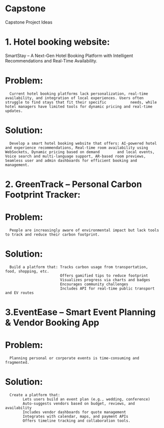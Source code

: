 # Capstone
Capstone Project Ideas

# 1. Hotel booking website:
  SmartStay – A Next-Gen Hotel Booking Platform with Intelligent Recommendations and Real-Time Availability.
  
  # Problem:
      Current hotel booking platforms lack personalization, real-time availability, and integration of local experiences. Users often struggle to find stays that fit their specific           needs, while hotel managers have limited tools for dynamic pricing and real-time updates.

  # Solution: 
      Develop a smart hotel booking website that offers: AI-powered hotel and experience recommendations, Real-time room availability using WebSockets, Dynamic pricing based on demand        and local events, Voice search and multi-language support, AR-based room previews, Seamless user and admin dashboards for efficient booking and management.

# 2. GreenTrack – Personal Carbon Footprint Tracker:
  # Problem:
      People are increasingly aware of environmental impact but lack tools to track and reduce their carbon footprint.

  # Solution:
      Build a platform that: Tracks carbon usage from transportation, food, shopping, etc.
                             Offers gamified tips to reduce footprint
                             Visualizes progress via charts and badges
                             Encourages community challenges
                             Includes API for real-time public transport and EV routes

# 3.EventEase – Smart Event Planning & Vendor Booking App
  # Problem:
      Planning personal or corporate events is time-consuming and fragmented.
      
  # Solution:
      Create a platform that:
            Lets users build an event plan (e.g., wedding, conference)
            Auto-suggests vendors based on budget, reviews, and availability
            Includes vendor dashboards for quote management
            Integrates with calendar, maps, and payment APIs
            Offers timeline tracking and collaboration tools.











